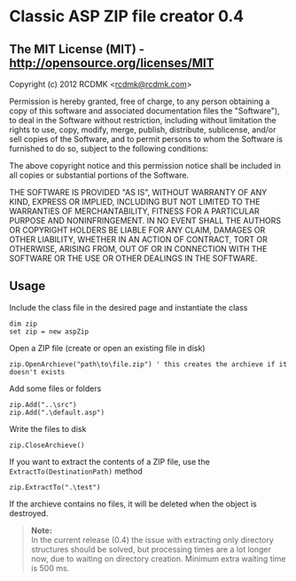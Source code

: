 # Classic ASP ZIP file creator 0.4

## The MIT License (MIT) - http://opensource.org/licenses/MIT

Copyright (c) 2012 RCDMK &lt;rcdmk@rcdmk.com&gt;

Permission is hereby granted, free of charge, to any person obtaining
a copy of this software and associated documentation files the
"Software"), to deal in the Software without restriction, including
without limitation the rights to use, copy, modify, merge, publish, distribute, sublicense, and/or sell copies of the Software, and to
permit persons to whom the Software is furnished to do so, subject
to the following conditions:

The above copyright notice and this permission notice shall be
included in all copies or substantial portions of the Software.

THE SOFTWARE IS PROVIDED "AS IS", WITHOUT WARRANTY OF ANY KIND,
EXPRESS OR IMPLIED, INCLUDING BUT NOT LIMITED TO THE WARRANTIES OF
MERCHANTABILITY, FITNESS FOR A PARTICULAR PURPOSE AND NONINFRINGEMENT.
IN NO EVENT SHALL THE AUTHORS OR COPYRIGHT HOLDERS BE LIABLE FOR ANY
CLAIM, DAMAGES OR OTHER LIABILITY, WHETHER IN AN ACTION OF CONTRACT,
TORT OR OTHERWISE, ARISING FROM, OUT OF OR IN CONNECTION WITH THE
SOFTWARE OR THE USE OR OTHER DEALINGS IN THE SOFTWARE.


## Usage

Include the class file in the desired page and instantiate the class

    dim zip
    set zip = new aspZip

Open a ZIP file (create or open an existing file in disk)
	
    zip.OpenArchieve("path\to\file.zip") ' this creates the archieve if it doesn't exists

Add some files or folders

    zip.Add("..\src")
    zip.Add(".\default.asp")
    
Write the files to disk

    zip.CloseArchieve()

If you want to extract the contents of a ZIP file, use the `ExtractTo(DestinationPath)` method

    zip.ExtractTo(".\test")

If the archieve contains no files, it will be deleted when the object is destroyed.
	
>**Note:**  
>In the current release (0.4) the issue with extracting only directory structures should be solved, but processing times are a lot longer now, due to waiting on directory creation. Minimum extra waiting time is 500 ms.
